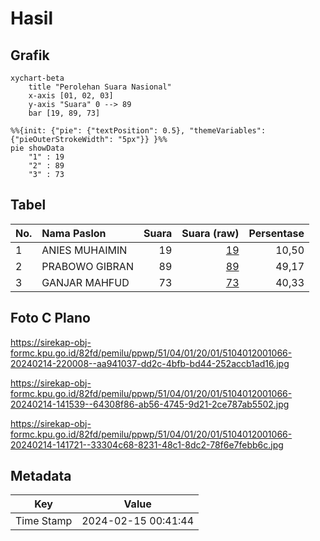 # Hasil

## Grafik

```mermaid
xychart-beta
    title "Perolehan Suara Nasional"
    x-axis [01, 02, 03]
    y-axis "Suara" 0 --> 89
    bar [19, 89, 73]
```

```mermaid
%%{init: {"pie": {"textPosition": 0.5}, "themeVariables": {"pieOuterStrokeWidth": "5px"}} }%%
pie showData
    "1" : 19
    "2" : 89
    "3" : 73
```

## Tabel

| No. | Nama Paslon    | Suara | Suara (raw) | Persentase |
|:--- |:-------------- | -----:| -----------:| ----------:|
| 1   | ANIES MUHAIMIN | 19    | [19][p-1]   | 10,50      |
| 2   | PRABOWO GIBRAN | 89    | [89][p-2]   | 49,17      |
| 3   | GANJAR MAHFUD  | 73    | [73][p-3]   | 40,33      |


[p-1]: https://github.com/gigit-pemilu/pemilu-2024/blob/main/pilpres/hitung-suara/sub/51-bali/sub/04-gianyar/sub/01-sukawati/sub/2001-batubulan/sub/066-tps/sub/paslon-1.txt
[p-2]: https://github.com/gigit-pemilu/pemilu-2024/blob/main/pilpres/hitung-suara/sub/51-bali/sub/04-gianyar/sub/01-sukawati/sub/2001-batubulan/sub/066-tps/sub/paslon-2.txt
[p-3]: https://github.com/gigit-pemilu/pemilu-2024/blob/main/pilpres/hitung-suara/sub/51-bali/sub/04-gianyar/sub/01-sukawati/sub/2001-batubulan/sub/066-tps/sub/paslon-3.txt

## Foto C Plano

https://sirekap-obj-formc.kpu.go.id/82fd/pemilu/ppwp/51/04/01/20/01/5104012001066-20240214-220008--aa941037-dd2c-4bfb-bd44-252accb1ad16.jpg

https://sirekap-obj-formc.kpu.go.id/82fd/pemilu/ppwp/51/04/01/20/01/5104012001066-20240214-141539--64308f86-ab56-4745-9d21-2ce787ab5502.jpg

https://sirekap-obj-formc.kpu.go.id/82fd/pemilu/ppwp/51/04/01/20/01/5104012001066-20240214-141721--33304c68-8231-48c1-8dc2-78f6e7febb6c.jpg


## Metadata

| Key        | Value               |
| ---------- | ------------------- |
| Time Stamp | 2024-02-15 00:41:44 |



